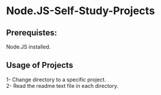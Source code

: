 # Node.JS-Self-Study-Projects

## Prerequistes:
  Node.JS installed.
  
## Usage of Projects
  1- Change directory to a specific project.<br/>
  2- Read the readme text file in each directory.
